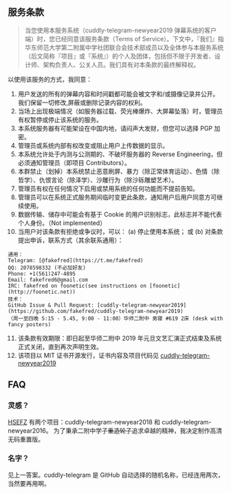 ## 服务条款

> 当您使用本服务系统（cuddly-telegram-newyear2019 弹幕系统的客户端）时，您已经同意该服务条款（Terms of Service）。下文中，『我们』指华东师范大学第二附属中学社团联合会技术部成员以及全体参与本服务系统（后文简称『项目』或『系统』）的个人及团体，包括但不限于开发者、设计师、架构负责人、公关人员。我们具有对本条款的最终解释权。

以使用该服务的方式，我同意：

1. 用户发送的所有的弹幕内容和时间戳都可能会被文字和/或摄像记录并公开。我们保留一切修改,屏蔽或删除记录内容的权利。
2. 当场上出现极端情况（如服务器过载、荧光棒爆炸、大屏幕坠落）时，管理员有权暂停或停止该系统的服务。
3. 本系统服务器有可能架设在中国内地，请闷声大发财，但您可以选择 PGP 加密。
4. 管理员或系统内部有权改变或阻止用户上传数据的显示。
5. 本系统允许处于内测与公测期的、不破坏服务器的 Reverse Engineering，但必须通知管理员（即项目 Contributors）。
6. 本群禁止（划掉）本系统禁止恶意刷屏、暴力（除正常体育运动）、色情（除哲学）、仇恨言论（除泽学）、沙雕行为（除沙砾雕塑艺术）。
7. 管理员有权在任何情况下启用或禁用系统的任何功能而不提前告知。
8. 管理员可以在系统正式服务期间临时变更此条款，通知用户后用户同意方可继续使用。
9. 数据传输、储存中可能会有基于 Cookie 的用户识别标志，此标志并不能代表个人身份。（Not implemented）
10. 当用户对该条款有拒绝或争议时，可以：
(a) 停止使用本系统；
或 (b) 对条款提出申诉，联系方式（其余联系通用）：
```
通用：
Telegram: [@fakefred](https://t.me/fakefred)
QQ: 2078598332 (不必加好友)
Phone: +1(561)247-4895
Email: fakefred6@gmail.com
IRC: fakefred on foonetic(see instructions on [foonetic](http://foonetic.net))
技术：
GitHub Issue & Pull Request: [cuddly-telegram-newyear2019](https://github.com/fakefred/cuddly-telegram-newyear2019)
（周一至四晚 5:15 - 5.45, 9:00 - 11:00）华师二附中 男寝 #619 2床 (desk with fancy posters)
```
11. 该条款有效期限：即日起至华师二附中 2019 年元旦文艺汇演正式结束及系统正式关闭，直到再次声明生效。
12. 该项目以 MIT 证书开源发行，证书内容及项目代码见 [cuddly-telegram-newyear2019](https://github.com/fakefred/cuddly-telegram-newyear2019)

## FAQ
### 灵感？
[HSEFZ](https://github.com/HSEFZ) 有两个项目：cuddly-telegram-newyear2018 和 cuddly-telegram-newyear2016。
为了秉承二附中学子~~重造轮子~~追求卓越的精神，我决定制作高清无码重置版。
### 名字？
见上一答案。cuddly-telegram 是 GitHub 自动选择的随机名称，已经连用两次，当然要再用啊。
